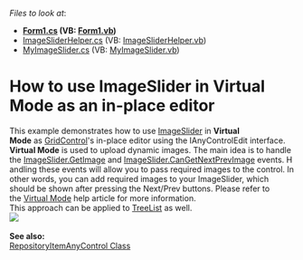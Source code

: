 <!-- default file list -->
*Files to look at*:

* **[Form1.cs](./CS/WindowsFormsApplication202/Form1.cs) (VB: [Form1.vb](./VB/WindowsFormsApplication202/Form1.vb))**
* [ImageSliderHelper.cs](./CS/WindowsFormsApplication202/ImageSliderHelper.cs) (VB: [ImageSliderHelper.vb](./VB/WindowsFormsApplication202/ImageSliderHelper.vb))
* [MyImageSlider.cs](./CS/WindowsFormsApplication202/MyImageSlider.cs) (VB: [MyImageSlider.vb](./VB/WindowsFormsApplication202/MyImageSlider.vb))
<!-- default file list end -->
# How to use ImageSlider in Virtual Mode as an in-place editor


<p>This example demonstrates how to use <a href="https://documentation.devexpress.com/#WindowsForms/CustomDocument12364">ImageSlider</a> in <strong>Virtual Mode</strong> as <a href="https://documentation.devexpress.com/#WindowsForms/clsDevExpressXtraGridGridControltopic">GridControl</a>'s in-place editor using the IAnyControlEdit interface. <strong>Virtual Mode</strong> is used to upload dynamic images. The main idea is to handle the <a href="https://documentation.devexpress.com/#WindowsForms/DevExpressXtraEditorsControlsImageSlider_GetImagetopic">ImageSlider.GetImage</a> and <a href="https://documentation.devexpress.com/#WindowsForms/DevExpressXtraEditorsControlsImageSlider_CanGetNextPrevImagetopic">ImageSlider.CanGetNextPrevImage</a> events. Handling these events will allow you to pass required images to the control. In other words, you can add required images to your ImageSlider, which should be shown after pressing the Next/Prev buttons. Please refer to the <a href="https://documentation.devexpress.com/#WindowsForms/CustomDocument12365">Virtual Mode</a> help article for more information.<br />This approach can be applied to <a href="https://documentation.devexpress.com/#WindowsForms/clsDevExpressXtraTreeListTreeListtopic">TreeList</a> as well.<br /><img src="https://raw.githubusercontent.com/DevExpress-Examples/how-to-use-imageslider-in-virtual-mode-as-an-in-place-editor-t226854/14.2.3+/media/60d58d4e-dcf4-11e4-80bf-00155d62480c.png"><br /><br /><strong>See also:</strong><br /><a href="https://documentation.devexpress.com/#WindowsForms/clsDevExpressXtraEditorsCustomEditorRepositoryItemAnyControltopic">RepositoryItemAnyControl Class</a></p>

<br/>


